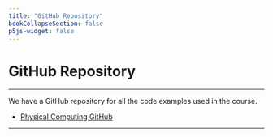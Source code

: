 ```yaml
---
title: "GitHub Repository"
bookCollapseSection: false
p5js-widget: false
---
```


# GitHub Repository

---

We have a GitHub repository for all the code examples used in the course.
- [Physical Computing GitHub](https://github.com/aaltonewmedia/physical-computing)

---
